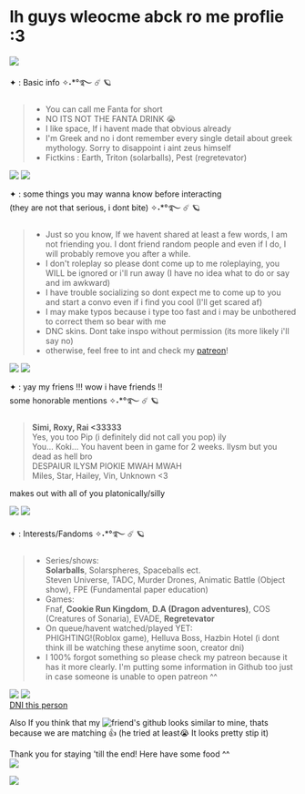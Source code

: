 # Ih guys wleocme abck ro me proflie :3                            
![](https://qph.cf2.quoracdn.net/main-qimg-a02e082d466824103e9a2d41919896e2) 

✦ : Basic info ✧˖*°࿐ ☄️ 🪐 
>- You can call me Fanta for short
>- NO ITS NOT THE FANTA DRINK 😭 
>- I like space, If i havent made that obvious already
>- I'm Greek and no i dont remember every single detail about greek mythology. Sorry to disappoint i aint zeus himself
>- Fictkins : Earth, Triton (solarballs), Pest (regretevator)

![](https://qph.cf2.quoracdn.net/main-qimg-1a925f56658186962769a6ba404f0fcd) ![](https://qph.cf2.quoracdn.net/main-qimg-1a925f56658186962769a6ba404f0fcd)                  

✦ : some things you may wanna know before interacting    
(they are not that serious, i dont bite) ✧˖*°࿐ ☄️ 🪐                      

>- Just so you know, If we havent shared at least a few words, I am not friending you. I dont friend random people and even if I do, I will probably remove you after a while.         
>- I don't roleplay so please dont come up to me roleplaying, you WILL be ignored or i'll run away (I have no idea what to do or say and im awkward)          
>- I have trouble socializing so dont expect me to come up to you and start a convo even if i find you cool (I'll get scared af) 
>- I may make typos because i type too fast and i may be unbothered to correct them so bear with me
>- DNC skins. Dont take inspo without permission (its more likely i'll say no)
>- otherwise, feel free to int and check my [patreon](https://www.patreon.com/user/about?u=112114861)!

![](https://qph.cf2.quoracdn.net/main-qimg-1a925f56658186962769a6ba404f0fcd) ![](https://qph.cf2.quoracdn.net/main-qimg-1a925f56658186962769a6ba404f0fcd)                                       


✦ : yay my friens !!! wow i have friends !!                        
some honorable mentions ✧˖*°࿐ ☄️ 🪐

><b>Simi, Roxy, Rai <33333</b>                                                    
>Yes, you too Pip (i definitely did not call you pop) ily                                                                    
>You... Koki... You havent been in game for 2 weeks. Ilysm but you dead as hell bro                                                                   
>DESPAIUR ILYSM PIOKIE MWAH MWAH  
>Miles, Star, Hailey, Vin, Unknown <3

makes out with all of you platonically/silly

![](https://qph.cf2.quoracdn.net/main-qimg-1a925f56658186962769a6ba404f0fcd) ![](https://qph.cf2.quoracdn.net/main-qimg-1a925f56658186962769a6ba404f0fcd)  


✦ : Interests/Fandoms ✧˖*°࿐ ☄️ 🪐

>- Series/shows:                                         
>**Solarballs**, Solarspheres, Spaceballs ect.                      
>Steven Universe, TADC, Murder Drones, Animatic Battle (Object show), FPE (Fundamental paper education)
>- Games:                   
>Fnaf, **Cookie Run Kingdom**, **D.A (Dragon adventures)**, COS (Creatures of Sonaria), EVADE, **Regretevator**
>- On queue/havent watched/played YET:                
PHIGHTING!(Roblox game), Helluva Boss, Hazbin Hotel (i dont think ill be watching these anytime soon, creator dni)
>- I 100% forgot something so please check my patreon because it has it more clearly. I'm putting some information in Github too just in case someone is unable to open patreon ^^

![](https://qph.cf2.quoracdn.net/main-qimg-1a925f56658186962769a6ba404f0fcd) ![](https://qph.cf2.quoracdn.net/main-qimg-1a925f56658186962769a6ba404f0fcd)  
[DNI this person](https://rentry.co/dniandleave)

Also If you think that my ![friend's github](https://github.com/SaturnianStarr) looks similar to mine, thats because we are matching 👍 (he tried at least😭 It looks pretty stip it)

Thank you for staying 'till the end! Here have some food ^^                                                                           
![](https://qph.cf2.quoracdn.net/main-qimg-d40a56300678ff1b731eda2693f63c0b)

![](https://qph.cf2.quoracdn.net/main-qimg-a02e082d466824103e9a2d41919896e2)
